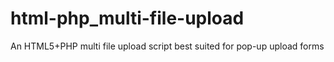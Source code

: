 html-php_multi-file-upload
==========================

An HTML5+PHP multi file upload script best suited for pop-up upload forms
